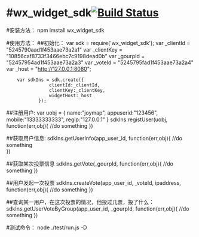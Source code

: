 #wx_widget_sdk[![Build Status](https://travis-ci.org/DoubleSpout/wx_widget_sdk.png?branch=master)](https://travis-ci.org/DoubleSpout/wx_widget_sdk)
================
#安装方法：
		npm imstall wx_widget_sdk

#使用方法：
##初始化：
		var sdk = require('wx_widget_sdk');
		var _clientId = "5245790aad1f453aae73a2a1"
		var _clientKey = "10856caf8733f3466ebc7c9198dead0b"
		var _gourpId = "52457954ad1f453aae73a2a3"
		var _voteId = "5245795fad1f453aae73a2a4"
		var _host = "http://127.0.0.1:8080";

		var sdkIns = sdk.create({
					clientId:_clientId,
					clientKey:_clientKey,
					widgetHost:_host
				});

##注册用户:
		var uobj = {
			name:"joymap",
			appuserid:"123456",
			mobile:"13333333333",
			regip:"127.0.0.1"
		}
		sdkIns.registUser(uobj, function(err,obj){
			//do something
		})

##获取用户信息:
		sdkIns.getUserInfo(app_user_id, function(err,obj){
			//do something								
		})

##获取某次投票信息
		sdkIns.getVote(_gourpId, function(err,obj){
				//do something
		})

##用户发起一次投票
		sdkIns.createVote(app_user_id, _voteId, ipaddress, function(err,obj){
			//do something
		})

##查询某一用户，在这次投票的情况，他投过几票，投了什么：
		sdkIns.getUserVoteByGroup(app_user_id, _gourpId, function(err,obj){
				//do something
		})

#测试命令：
node ./test/run.js -D